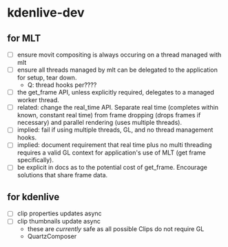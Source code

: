 # kdenlive-dev

## for MLT

- [ ] ensure movit compositing is always occuring on a thread managed with mlt
- [ ] ensure all threads managed by mlt can be delegated to the application for setup, tear down.
  - Q: thread hooks per????
- [ ] the get_frame API, unless explicitly required, delegates to a managed worker thread.
- [ ] related: change the real_time API. Separate real time (completes within known, constant real time)
  from frame dropping (drops frames if necessary) and parallel rendering (uses multiple threads).
- [ ] implied: fail if using multiple threads, GL, and no thread management hooks.
- [ ] implied: document requirement that real time plus no multi threading requires a valid GL context
  for application's use of MLT (get frame specifically).
- [ ] be explicit in docs as to the potential cost of get_frame. Encourage solutions that share frame
  data.

## for kdenlive

- [ ] clip properties updates async
- [ ] clip thumbnails update async
  - these are *currently* safe as all possible Clips do not require GL
  - QuartzComposer
